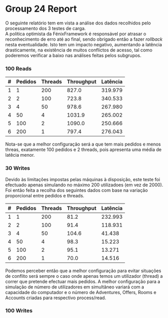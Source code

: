 # Group 24 Report

O seguinte relatório tem em vista a análise dos dados recolhidos pelo processamento dos 3 testes de carga.  
A politica optimista da FénixFramework é responsável por atrasar o reconhecimento de erro até ao final, sendo obrigado então a fazer *rollback* nesta eventualidade. Isto tem um impacto negativo, aumentando a latência drasticamente, na existência de muitos conflictos de acesso, tal como poderemos verificar a baixo nas análises feitas pelos subgrupos. 

### 100 Reads

| # | Pedidos | Threads | Throughput | Latência |
|---| ------- | ------- | ---------- | -------- |
| 1 |    1    |   200   |    827.0   |  319.979 |
| 2 |    2    |   100   |    723.8   |  340.533 |
| 3 |    4    |   50    |    978.6   |  267.980 |
| 4 |    50   |    4    |   1031.9   |  265.002 |
| 5 |   100   |    2    |   1090.0   |  250.666 |
| 6 |   200   |    1    |    797.4   |  276.043 |

Nota-se que a melhor configuração será a que tem mais pedidos e menos threas, exatamente 100 pedidos e 2 threads, pois apresenta uma média de latêcia menor.

### 30 Writes

Devido às limitações impostas pelas máquinas à disposição, este teste foi efectuado apenas simulando no máximo 200 utilizadoes (em vez de 2000). Foi então feita a recolha dos seguintes dados com base na variação proporcional entre pedidos e threads.

| # | Pedidos | Threads | Throughput | Latência |
|---| ------- | ------- | ---------- | -------- |
| 1 |    1    |   200   |    81.2    | 232.993  |
| 2 |    2    |   100   |    91.4    |  118.931 |
| 3 |    4    |   50    |    104.6   |  41.438  |
| 4 |    50   |    4    |    98.3    |  15.223  |
| 5 |   100   |    2    |    95.1    |  13.271  |
| 6 |   200   |    1    |   70.0     |  14.516  |

Podemos perceber então que a melhor configuração para evitar situações de conflito será sempre o caso onde apenas temos um utilizador (thread) a correr que pretende efectuar mais pedidos. A melhor configuração para a simulação de número de utilizadores em simultâneo variará com a capacidade do computador e o número de Adventures, Offers, Rooms e Accounts criadas para respectivo process/read.

### 100 Writes
